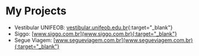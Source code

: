 # My Projects

* Vestibular UNIFEOB: [vestibular.unifeob.edu.br](vestibular.unifeob.edu.br){:target="_blank"}
* Siggo: [www.siggo.com.br](www.siggo.com.br){:target="_blank"}
* Segue Viagem: [www.segueviagem.com.br](www.segueviagem.com.br){:target="_blank"}
